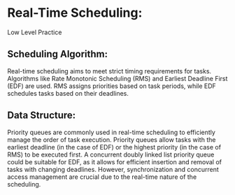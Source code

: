 # Real-Time Scheduling:

Low Level Practice

## Scheduling Algorithm:
Real-time scheduling aims to meet strict timing requirements for tasks. 
Algorithms like Rate Monotonic Scheduling (RMS) and Earliest Deadline First (EDF) are used. 
RMS assigns priorities based on task periods, while EDF schedules tasks based on their deadlines.

## Data Structure: 
Priority queues are commonly used in real-time scheduling to efficiently manage the order of task execution. 
Priority queues allow tasks with the earliest deadline (in the case of EDF) or the highest priority (in the case of RMS) to be executed first. 
A concurrent doubly linked list priority queue could be suitable for EDF, as it allows for efficient insertion and removal of tasks with changing deadlines. 
However, synchronization and concurrent access management are crucial due to the real-time nature of the scheduling.
